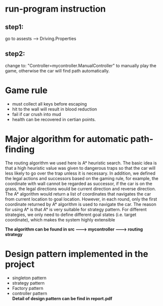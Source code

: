 # run-program instruction

## step1:
go to assests --> Driving.Properties

## step2:
change to: "Controller=mycontroller.ManualController" to manually play the game, otherwise the car will find path automatically.

# Game rule
* must collect all keys before escaping
* hit to the wall will result in blood reduction
* fail if car crush into mud
* health can be recovered in certian points.


# Major algorithm for automatic path-finding
The routing algorithm we used here is A* heuristic search. The basic idea is that a high heuristic value was given to dangerous traps so that the car will less likely to go over the trap unless it is necessary. In addition, we defined the legal actions and successors based on the gaming rule, for example, the coordinate with wall cannot be regarded as successor, if the car is on the grass, the legal directions would be current direction and reverse direction.
The A* algorithm would return a list of coordinates that navigates the car from current location to goal location. However, in each round, only the first coordinate returned by A* algorithm is used to navigate the car.
The reason for using A* is that A* is very suitable for strategy pattern. For different strategies, we only need to define different goal states (i.e. target coordinate), which makes the system highly extensible

**The algorithm can be found in src ---> mycontroller ---> routing strategy**

# Design pattern implemented in the project
* singleton pattern
* strategy pattern
* Factory pattern
* controller pattern <br/>
**Detail of design pattern can be find in report.pdf**
